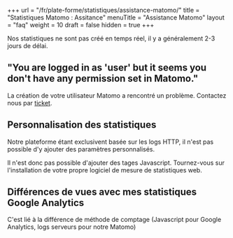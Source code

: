 +++
url = "/fr/plate-forme/statistiques/assistance-matomo/"
title = "Statistiques Matomo : Assitance"
menuTitle = "Assistance Matomo"
layout = "faq"
weight = 10
draft = false
hidden = true
+++

Nos statistiques ne sont pas créé en temps réel, il y a généralement 2-3 jours de délai.


## "You are logged in as 'user' but it seems you don't have any permission set in Matomo."

La création de votre utilisateur Matomo a rencontré un problème. Contactez nous par [ticket](https://admin.alwaysdata.com/support/add).


## Personnalisation des statistiques

Notre plateforme étant exclusivent basée sur les logs HTTP, il n'est pas possible d'y ajouter des paramètres personnalisés.

Il n'est donc pas possible d'ajouter des tages Javascript. Tournez-vous sur l'installation de votre propre logiciel de mesure de statistiques web.


## Différences de vues avec mes statistiques Google Analytics

C'est lié à la différence de méthode de comptage (Javascript pour Google Analytics, logs ser­veurs pour notre Matomo)

